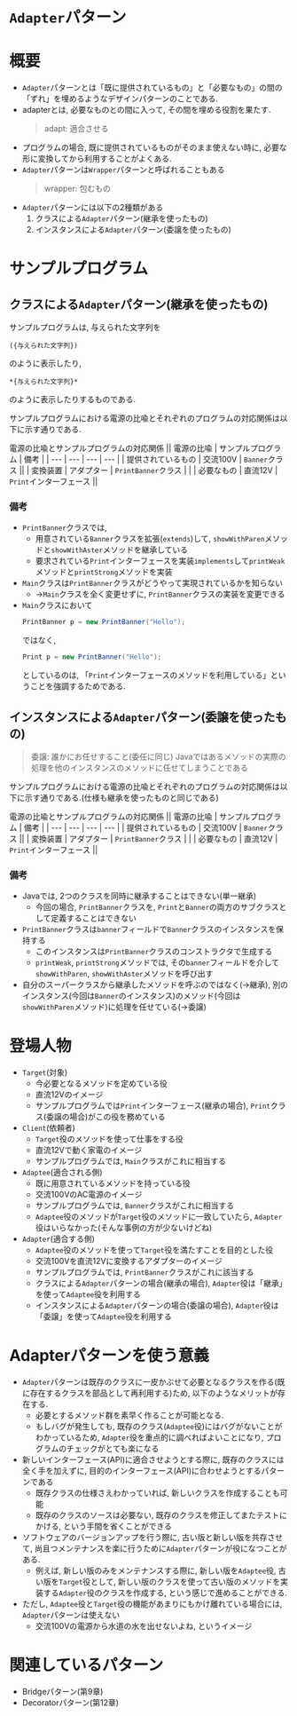 # `Adapter`パターン

# 概要
- `Adapter`パターンとは「既に提供されているもの」と「必要なもの」の間の「ずれ」を埋めるようなデザインパターンのことである.
- adapterとは, 必要なものとの間に入って, その間を埋める役割を果たす.
    > adapt: 適合させる
- プログラムの場合, 既に提供されているものがそのまま使えない時に, 必要な形に変換してから利用することがよくある.
- `Adapter`パターンは`Wrapper`パターンと呼ばれることもある
    > wrapper: 包むもの
- `Adapter`パターンには以下の2種類がある
    1. クラスによる`Adapter`パターン(継承を使ったもの)
    1. インスタンスによる`Adapter`パターン(委譲を使ったもの)

# サンプルプログラム
## クラスによる`Adapter`パターン(継承を使ったもの)
サンプルプログラムは, 与えられた文字列を
```
({与えられた文字列})
```
のように表示したり,
```
*{与えられた文字列}*
```
のように表示したりするものである.

サンプルプログラムにおける電源の比喩とそれぞれのプログラムの対応関係は以下に示す通りである.

電源の比喩とサンプルプログラムの対応関係
|| 電源の比喩 | サンプルプログラム | 備考 |
| --- | --- | --- | --- |
| 提供されているもの | 交流100V | `Banner`クラス ||
| 変換装置 | アダプター | `PrintBanner`クラス |  |
| 必要なもの | 直流12V | `Print`インターフェース ||

### 備考
- `PrintBanner`クラスでは,
    - 用意されている`Banner`クラスを拡張(`extends`)して, `showWithParen`メソッドと`showWithAster`メソッドを継承している
    - 要求されている`Print`インターフェースを実装`implements`して`printWeak`メソッドと`printStrong`メソッドを実装
- `Main`クラスは`PrintBanner`クラスがどうやって実現されているかを知らない
    - →`Main`クラスを全く変更せずに, `PrintBanner`クラスの実装を変更できる
- `Main`クラスにおいて
    ```java
    PrintBanner p = new PrintBanner("Hello");
    ```
    ではなく,
    ```java
    Print p = new PrintBanner("Hello");
    ```
    としているのは, 「`Print`インターフェースのメソッドを利用している」ということを強調するためである.

## インスタンスによる`Adapter`パターン(委譲を使ったもの)
> 委譲: 誰かにお任せすること(委任に同じ)
> Javaではあるメソッドの実際の処理を他のインスタンスのメソッドに任せてしまうことである

サンプルプログラムにおける電源の比喩とそれぞれのプログラムの対応関係は以下に示す通りである.(仕様も継承を使ったものと同じである)

電源の比喩とサンプルプログラムの対応関係
|| 電源の比喩 | サンプルプログラム | 備考 |
| --- | --- | --- | --- |
| 提供されているもの | 交流100V | `Banner`クラス ||
| 変換装置 | アダプター | `PrintBanner`クラス |  |
| 必要なもの | 直流12V | `Print`インターフェース ||

### 備考
- Javaでは, 2つのクラスを同時に継承することはできない(単一継承)
    - 今回の場合, `PrintBanner`クラスを, `Print`と`Banner`の両方のサブクラスとして定義することはできない
- `PrintBanner`クラスは`banner`フィールドで`Banner`クラスのインスタンスを保持する
    - このインスタンスは`PrintBanner`クラスのコンストラクタで生成する
    - `printWeak`, `printStrong`メソッドでは, その`banner`フィールドを介して`showWithParen`, `showWithAster`メソッドを呼び出す
- 自分のスーパークラスから継承したメソッドを呼ぶのではなく(→継承), 別のインスタンス(今回は`Banner`のインスタンス)のメソッド(今回は`showWithParen`メソッド)に処理を任せている(→委譲)

# 登場人物
- `Target`(対象)
    - 今必要となるメソッドを定めている役
    - 直流12Vのイメージ
    - サンプルプログラムでは`Print`インターフェース(継承の場合), `Print`クラス(委譲の場合)がこの役を務めている
- `Client`(依頼者)
    - `Target`役のメソッドを使って仕事をする役
    - 直流12Vで動く家電のイメージ
    - サンプルプログラムでは, `Main`クラスがこれに相当する
- `Adaptee`(適合される側)
    - 既に用意されているメソッドを持っている役
    - 交流100VのAC電源のイメージ
    - サンプルプログラムでは, `Banner`クラスがこれに相当する
    - `Adaptee`役のメソッドが`Target`役のメソッドに一致していたら, `Adapter`役はいらなかった(そんな事例の方が少ないけどね)
- `Adapter`(適合する側)
    - `Adaptee`役のメソッドを使って`Target`役を満たすことを目的とした役
    - 交流100Vを直流12Vに変換するアダプターのイメージ
    - サンプルプログラムでは, `PrintBanner`クラスがこれに該当する
    - クラスによる`Adapter`パターンの場合(継承の場合), `Adapter`役は「継承」を使って`Adaptee`役を利用する
    - インスタンスによる`Adapter`パターンの場合(委譲の場合), `Adapter`役は「委譲」を使って`Adaptee`役を利用する

# Adapterパターンを使う意義
- `Adapter`パターンは既存のクラスに一皮かぶせて必要となるクラスを作る(既に存在するクラスを部品として再利用する)ため, 以下のようなメリットが存在する.
    - 必要とするメソッド群を素早く作ることが可能となる.
    - もしバグが発生しても, 既存のクラス(`Adaptee`役)にはバグがないことがわかっているため, `Adapter`役を重点的に調べればよいことになり, プログラムのチェックがとても楽になる
- 新しいインターフェース(API)に適合させようとする際に, 既存のクラスには全く手を加えずに, 目的のインターフェース(API)に合わせようとするパターンである
    - 既存クラスの仕様さえわかっていれば, 新しいクラスを作成することも可能
    - 既存のクラスのソースは必要ない, 既存のクラスを修正してまたテストにかける, という手間を省くことができる
- ソフトウェアのバージョンアップを行う際に, 古い版と新しい版を共存させて, 尚且つメンテナンスを楽に行うために`Adapter`パターンが役になつことがある.
    - 例えば, 新しい版のみをメンテナンスする際に, 新しい版を`Adaptee`役, 古い版を`Target`役として, 新しい版のクラスを使って古い版のメソッドを実装する`Adapter`役のクラスを作成する, という感じで進めることができる.
- ただし, `Adaptee`役と`Target`役の機能があまりにもかけ離れている場合には, `Adapter`パターンは使えない
    - 交流100Vの電源から水道の水を出せないよね, というイメージ

# 関連しているパターン
- Bridgeパターン(第9章)
- Decoratorパターン(第12章)